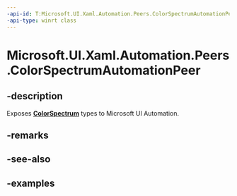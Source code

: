 ```yaml
---
-api-id: T:Microsoft.UI.Xaml.Automation.Peers.ColorSpectrumAutomationPeer
-api-type: winrt class
---
```


<!-- Class syntax.
public class ColorSpectrumAutomationPeer : FrameworkElementAutomationPeer, FrameworkElementAutomationPeer
-->

# Microsoft.UI.Xaml.Automation.Peers.ColorSpectrumAutomationPeer

## -description
Exposes **[ColorSpectrum](../windows.ui.xaml.controls.primitives/colorspectrum.md)** types to Microsoft UI Automation.

## -remarks

## -see-also

## -examples

